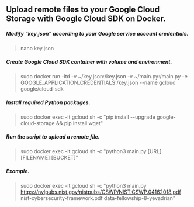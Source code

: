 ## Upload remote files to your Google Cloud Storage with Google Cloud SDK on Docker.

##### Modify "key.json" according to your Google service account credentials.
> nano key.json

##### Create Google Cloud SDK container with volume and environment.
> sudo docker run -itd -v ~/key.json:/key.json -v ~/main.py:/main.py -e GOOGLE_APPLICATION_CREDENTIALS:/key.json --name gcloud google/cloud-sdk

##### Install required Python packages.
> sudo docker exec -it gcloud sh -c "pip install --upgrade google-cloud-storage && pip install wget"

##### Run the script to upload a remote file.
> sudo docker exec -it gcloud sh -c "python3 main.py [URL] [FILENAME] [BUCKET]"

##### Example.
> sudo docker exec -it gcloud sh -c "python3 main.py https://nvlpubs.nist.gov/nistpubs/CSWP/NIST.CSWP.04162018.pdf nist-cybersecurity-framework.pdf data-fellowship-8-yevadrian"
